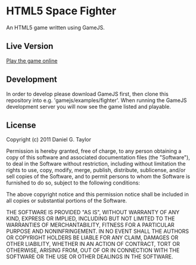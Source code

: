 HTML5 Space Fighter
===================

An HTML5 game written using GameJS.

Live Version
------------

[Play the game online](http://programmer-art.org/dropbox/fighter-static/index.html "Click here to play!")

Development
-----------

In order to develop please download GameJS first, then clone this repository
into e.g. 'gamejs/examples/fighter'. When running the GameJS development server
you will now see the game listed and playable.

License
-------
Copyright (c) 2011 Daniel G. Taylor

Permission is hereby granted, free of charge, to any person obtaining a copy
of this software and associated documentation files (the "Software"), to deal
in the Software without restriction, including without limitation the rights
to use, copy, modify, merge, publish, distribute, sublicense, and/or sell
copies of the Software, and to permit persons to whom the Software is
furnished to do so, subject to the following conditions:

The above copyright notice and this permission notice shall be included in
all copies or substantial portions of the Software.

THE SOFTWARE IS PROVIDED "AS IS", WITHOUT WARRANTY OF ANY KIND, EXPRESS OR
IMPLIED, INCLUDING BUT NOT LIMITED TO THE WARRANTIES OF MERCHANTABILITY,
FITNESS FOR A PARTICULAR PURPOSE AND NONINFRINGEMENT. IN NO EVENT SHALL THE
AUTHORS OR COPYRIGHT HOLDERS BE LIABLE FOR ANY CLAIM, DAMAGES OR OTHER
LIABILITY, WHETHER IN AN ACTION OF CONTRACT, TORT OR OTHERWISE, ARISING FROM,
OUT OF OR IN CONNECTION WITH THE SOFTWARE OR THE USE OR OTHER DEALINGS IN
THE SOFTWARE.

